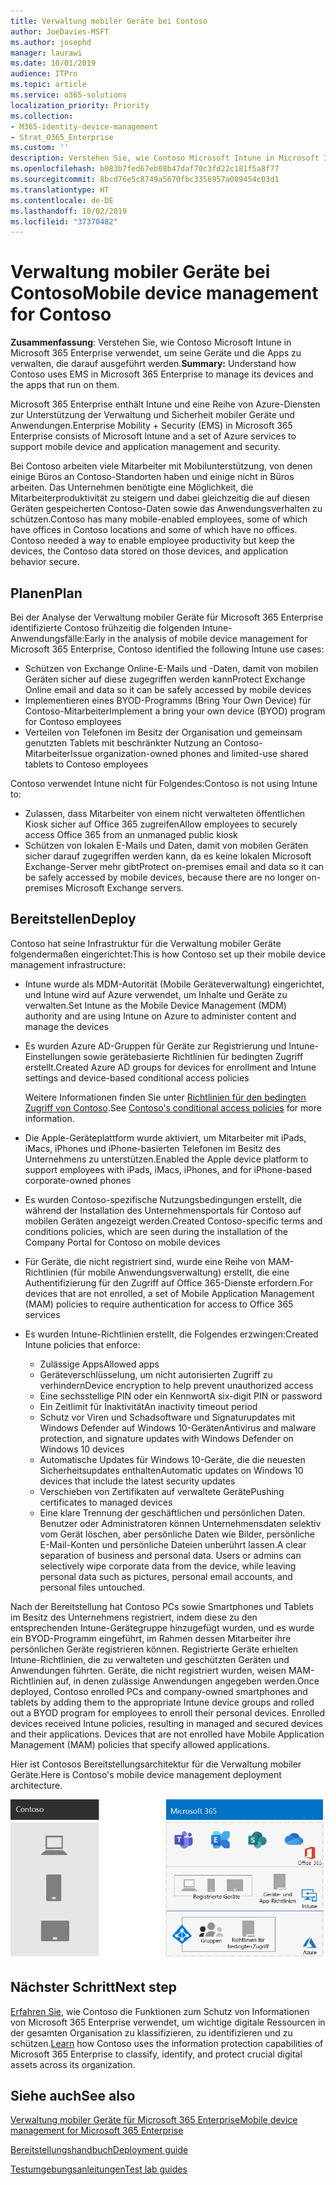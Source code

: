 ```yaml
---
title: Verwaltung mobiler Geräte bei Contoso
author: JoeDavies-MSFT
ms.author: josephd
manager: laurawi
ms.date: 10/01/2019
audience: ITPro
ms.topic: article
ms.service: o365-solutions
localization_priority: Priority
ms.collection:
- M365-identity-device-management
- Strat_O365_Enterprise
ms.custom: ''
description: Verstehen Sie, wie Contoso Microsoft Intune in Microsoft 365 Enterprise verwendet, um seine Geräte und die Apps zu verwalten, die darauf ausgeführt werden.
ms.openlocfilehash: b083b7fed67eb08b47daf70c3fd22c181f5a8f77
ms.sourcegitcommit: 8bcd76e5c8749a5670fbc3356957a089454c03d1
ms.translationtype: HT
ms.contentlocale: de-DE
ms.lasthandoff: 10/02/2019
ms.locfileid: "37370482"
---
```

# <a name="mobile-device-management-for-contoso"></a><span data-ttu-id="0a0a9-103">Verwaltung mobiler Geräte bei Contoso</span><span class="sxs-lookup"><span data-stu-id="0a0a9-103">Mobile device management for Contoso</span></span>

<span data-ttu-id="0a0a9-104">**Zusammenfassung**: Verstehen Sie, wie Contoso Microsoft Intune in Microsoft 365 Enterprise verwendet, um seine Geräte und die Apps zu verwalten, die darauf ausgeführt werden.</span><span class="sxs-lookup"><span data-stu-id="0a0a9-104">**Summary:** Understand how Contoso uses EMS in Microsoft 365 Enterprise to manage its devices and the apps that run on them.</span></span>

<span data-ttu-id="0a0a9-105">Microsoft 365 Enterprise enthält Intune und eine Reihe von Azure-Diensten zur Unterstützung der Verwaltung und Sicherheit mobiler Geräte und Anwendungen.</span><span class="sxs-lookup"><span data-stu-id="0a0a9-105">Enterprise Mobility + Security (EMS) in Microsoft 365 Enterprise consists of Microsoft Intune and a set of Azure services to support mobile device and application management and security.</span></span>

<span data-ttu-id="0a0a9-p101">Bei Contoso arbeiten viele Mitarbeiter mit Mobilunterstützung, von denen einige Büros an Contoso-Standorten haben und einige nicht in Büros arbeiten. Das Unternehmen benötigte eine Möglichkeit, die Mitarbeiterproduktivität zu steigern und dabei gleichzeitig die auf diesen Geräten gespeicherten Contoso-Daten sowie das Anwendungsverhalten zu schützen.</span><span class="sxs-lookup"><span data-stu-id="0a0a9-p101">Contoso has many mobile-enabled employees, some of which have offices in Contoso locations and some of which have no offices. Contoso needed a way to enable employee productivity but keep the devices, the Contoso data stored on those devices, and application behavior secure.</span></span>

## <a name="plan"></a><span data-ttu-id="0a0a9-108">Planen</span><span class="sxs-lookup"><span data-stu-id="0a0a9-108">Plan</span></span>

<span data-ttu-id="0a0a9-109">Bei der Analyse der Verwaltung mobiler Geräte für Microsoft 365 Enterprise identifizierte Contoso frühzeitig die folgenden Intune-Anwendungsfälle:</span><span class="sxs-lookup"><span data-stu-id="0a0a9-109">Early in the analysis of mobile device management for Microsoft 365 Enterprise, Contoso identified the following Intune use cases:</span></span>

- <span data-ttu-id="0a0a9-110">Schützen von Exchange Online-E-Mails und -Daten, damit von mobilen Geräten sicher auf diese zugegriffen werden kann</span><span class="sxs-lookup"><span data-stu-id="0a0a9-110">Protect Exchange Online email and data so it can be safely accessed by mobile devices</span></span>
- <span data-ttu-id="0a0a9-111">Implementieren eines BYOD-Programms (Bring Your Own Device) für Contoso-Mitarbeiter</span><span class="sxs-lookup"><span data-stu-id="0a0a9-111">Implement a bring your own device (BYOD) program for Contoso employees</span></span>
- <span data-ttu-id="0a0a9-112">Verteilen von Telefonen im Besitz der Organisation und gemeinsam genutzten Tablets mit beschränkter Nutzung an Contoso-Mitarbeiter</span><span class="sxs-lookup"><span data-stu-id="0a0a9-112">Issue organization-owned phones and limited-use shared tablets to Contoso employees</span></span>

<span data-ttu-id="0a0a9-113">Contoso verwendet Intune nicht für Folgendes:</span><span class="sxs-lookup"><span data-stu-id="0a0a9-113">Contoso is not using Intune to:</span></span>

- <span data-ttu-id="0a0a9-114">Zulassen, dass Mitarbeiter von einem nicht verwalteten öffentlichen Kiosk sicher auf Office 365 zugreifen</span><span class="sxs-lookup"><span data-stu-id="0a0a9-114">Allow employees to securely access Office 365 from an unmanaged public kiosk</span></span>
- <span data-ttu-id="0a0a9-115">Schützen von lokalen E-Mails und Daten, damit von mobilen Geräten sicher darauf zugegriffen werden kann, da es keine lokalen Microsoft Exchange-Server mehr gibt</span><span class="sxs-lookup"><span data-stu-id="0a0a9-115">Protect on-premises email and data so it can be safely accessed by mobile devices, because there are no longer on-premises Microsoft Exchange servers.</span></span>

## <a name="deploy"></a><span data-ttu-id="0a0a9-116">Bereitstellen</span><span class="sxs-lookup"><span data-stu-id="0a0a9-116">Deploy</span></span>

<span data-ttu-id="0a0a9-117">Contoso hat seine Infrastruktur für die Verwaltung mobiler Geräte folgendermaßen eingerichtet:</span><span class="sxs-lookup"><span data-stu-id="0a0a9-117">This is how Contoso set up their mobile device management infrastructure:</span></span>

- <span data-ttu-id="0a0a9-118">Intune wurde als MDM-Autorität (Mobile Geräteverwaltung) eingerichtet, und Intune wird auf Azure verwendet, um Inhalte und Geräte zu verwalten.</span><span class="sxs-lookup"><span data-stu-id="0a0a9-118">Set Intune as the Mobile Device Management (MDM) authority and are using Intune on Azure to administer content and manage the devices</span></span>
- <span data-ttu-id="0a0a9-119">Es wurden Azure AD-Gruppen für Geräte zur Registrierung und Intune-Einstellungen sowie gerätebasierte Richtlinien für bedingten Zugriff erstellt.</span><span class="sxs-lookup"><span data-stu-id="0a0a9-119">Created Azure AD groups for devices for enrollment and Intune settings and device-based conditional access policies</span></span>

  <span data-ttu-id="0a0a9-120">Weitere Informationen finden Sie unter [Richtlinien für den bedingten Zugriff von Contoso](contoso-identity.md#conditional-access-policies-for-identity-and-device-access).</span><span class="sxs-lookup"><span data-stu-id="0a0a9-120">See [Contoso's conditional access policies](contoso-identity.md#conditional-access-policies-for-identity-and-device-access) for more information.</span></span>

- <span data-ttu-id="0a0a9-121">Die Apple-Geräteplattform wurde aktiviert, um Mitarbeiter mit iPads, iMacs, iPhones und iPhone-basierten Telefonen im Besitz des Unternehmens zu unterstützen.</span><span class="sxs-lookup"><span data-stu-id="0a0a9-121">Enabled the Apple device platform to support employees with iPads, iMacs, iPhones, and for iPhone-based corporate-owned phones</span></span>
- <span data-ttu-id="0a0a9-122">Es wurden Contoso-spezifische Nutzungsbedingungen erstellt, die während der Installation des Unternehmensportals für Contoso auf mobilen Geräten angezeigt werden.</span><span class="sxs-lookup"><span data-stu-id="0a0a9-122">Created Contoso-specific terms and conditions policies, which are seen during the installation of the Company Portal for Contoso on mobile devices</span></span>
- <span data-ttu-id="0a0a9-123">Für Geräte, die nicht registriert sind, wurde eine Reihe von MAM-Richtlinien (für mobile Anwendungsverwaltung) erstellt, die eine Authentifizierung für den Zugriff auf Office 365-Dienste erfordern.</span><span class="sxs-lookup"><span data-stu-id="0a0a9-123">For devices that are not enrolled, a set of Mobile Application Management (MAM) policies to require authentication for access to Office 365 services</span></span>
- <span data-ttu-id="0a0a9-124">Es wurden Intune-Richtlinien erstellt, die Folgendes erzwingen:</span><span class="sxs-lookup"><span data-stu-id="0a0a9-124">Created Intune policies that enforce:</span></span>
  - <span data-ttu-id="0a0a9-125">Zulässige Apps</span><span class="sxs-lookup"><span data-stu-id="0a0a9-125">Allowed apps</span></span>
  - <span data-ttu-id="0a0a9-126">Geräteverschlüsselung, um nicht autorisierten Zugriff zu verhindern</span><span class="sxs-lookup"><span data-stu-id="0a0a9-126">Device encryption to help prevent unauthorized access</span></span>
  - <span data-ttu-id="0a0a9-127">Eine sechsstellige PIN oder ein Kennwort</span><span class="sxs-lookup"><span data-stu-id="0a0a9-127">A six-digit PIN or password</span></span>
  - <span data-ttu-id="0a0a9-128">Ein Zeitlimit für Inaktivität</span><span class="sxs-lookup"><span data-stu-id="0a0a9-128">An inactivity timeout period</span></span>
  - <span data-ttu-id="0a0a9-129">Schutz vor Viren und Schadsoftware und Signaturupdates mit Windows Defender auf Windows 10-Geräten</span><span class="sxs-lookup"><span data-stu-id="0a0a9-129">Antivirus and malware protection, and signature updates with Windows Defender on Windows 10 devices</span></span>
  - <span data-ttu-id="0a0a9-130">Automatische Updates für Windows 10-Geräte, die die neuesten Sicherheitsupdates enthalten</span><span class="sxs-lookup"><span data-stu-id="0a0a9-130">Automatic updates on Windows 10 devices that include the latest security updates</span></span>
  - <span data-ttu-id="0a0a9-131">Verschieben von Zertifikaten auf verwaltete Geräte</span><span class="sxs-lookup"><span data-stu-id="0a0a9-131">Pushing certificates to managed devices</span></span>
  - <span data-ttu-id="0a0a9-p102">Eine klare Trennung der geschäftlichen und persönlichen Daten. Benutzer oder Administratoren können Unternehmensdaten selektiv vom Gerät löschen, aber persönliche Daten wie Bilder, persönliche E-Mail-Konten und persönliche Dateien unberührt lassen.</span><span class="sxs-lookup"><span data-stu-id="0a0a9-p102">A clear separation of business and personal data. Users or admins can selectively wipe corporate data from the device, while leaving personal data such as pictures, personal email accounts, and personal files untouched.</span></span>

<span data-ttu-id="0a0a9-p103">Nach der Bereitstellung hat Contoso PCs sowie Smartphones und Tablets im Besitz des Unternehmens registriert, indem diese zu den entsprechenden Intune-Gerätegruppe hinzugefügt wurden, und es wurde ein BYOD-Programm eingeführt, im Rahmen dessen Mitarbeiter ihre persönlichen Geräte registrieren können. Registrierte Geräte erhielten Intune-Richtlinien, die zu verwalteten und geschützten Geräten und Anwendungen führten. Geräte, die nicht registriert wurden, weisen MAM-Richtlinien auf, in denen zulässige Anwendungen angegeben werden.</span><span class="sxs-lookup"><span data-stu-id="0a0a9-p103">Once deployed, Contoso enrolled PCs and company-owned smartphones and tablets by adding them to the appropriate Intune device groups and rolled out a BYOD program for employees to enroll their personal devices. Enrolled devices received Intune policies, resulting in managed and secured devices and their applications. Devices that are not enrolled have Mobile Application Management (MAM) policies that specify allowed applications.</span></span>

<span data-ttu-id="0a0a9-137">Hier ist Contosos Bereitstellungsarchitektur für die Verwaltung mobiler Geräte.</span><span class="sxs-lookup"><span data-stu-id="0a0a9-137">Here is Contoso's mobile device management deployment architecture.</span></span>

![Contosos Bereitstellungsarchitektur für die Verwaltung mobiler Geräte](./media/contoso-mdm/contoso-mdm-fig1.png)

## <a name="next-step"></a><span data-ttu-id="0a0a9-139">Nächster Schritt</span><span class="sxs-lookup"><span data-stu-id="0a0a9-139">Next step</span></span>

<span data-ttu-id="0a0a9-140">[Erfahren Sie](contoso-info-protect.md), wie Contoso die Funktionen zum Schutz von Informationen von Microsoft 365 Enterprise verwendet, um wichtige digitale Ressourcen in der gesamten Organisation zu klassifizieren, zu identifizieren und zu schützen.</span><span class="sxs-lookup"><span data-stu-id="0a0a9-140">[Learn](contoso-info-protect.md) how Contoso uses the information protection capabilities of Microsoft 365 Enterprise to classify, identify, and protect crucial digital assets across its organization.</span></span>

## <a name="see-also"></a><span data-ttu-id="0a0a9-141">Siehe auch</span><span class="sxs-lookup"><span data-stu-id="0a0a9-141">See also</span></span>

[<span data-ttu-id="0a0a9-142">Verwaltung mobiler Geräte für Microsoft 365 Enterprise</span><span class="sxs-lookup"><span data-stu-id="0a0a9-142">Mobile device management for Microsoft 365 Enterprise</span></span>](mobility-infrastructure.md)

[<span data-ttu-id="0a0a9-143">Bereitstellungshandbuch</span><span class="sxs-lookup"><span data-stu-id="0a0a9-143">Deployment guide</span></span>](deploy-microsoft-365-enterprise.md)

[<span data-ttu-id="0a0a9-144">Testumgebungsanleitungen</span><span class="sxs-lookup"><span data-stu-id="0a0a9-144">Test lab guides</span></span>](m365-enterprise-test-lab-guides.md)

